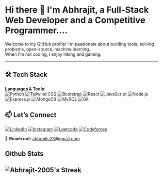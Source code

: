 # Hi there 👋 I'm Abhrajit, a Full-Stack Web Developer and a Competitive Programmer....

Welcome to my GitHub profile! I'm passionate about building tools, solving problems, open-source, machine learning.  
When I'm not coding, I enjoy hiking and gaming.

---

## 🛠️ Tech Stack

**Languages & Tools:**  
![Python](https://img.shields.io/badge/Python-3776AB?style=flat&logo=python&logoColor=white)
![Tailwind CSS](https://img.shields.io/badge/Tailwind_CSS-06B6D4?style=flat&logo=tailwind-css&logoColor=white)
![Bootstrap](https://img.shields.io/badge/Bootstrap-7952B3?style=flat&logo=bootstrap&logoColor=white)
![React](https://img.shields.io/badge/React-61DAFB?style=flat&logo=react&logoColor=black)
![JavaScript](https://img.shields.io/badge/JavaScript-F7DF1E?style=flat&logo=javascript&logoColor=black)
![Node.js](https://img.shields.io/badge/Node.js-339933?style=flat&logo=nodedotjs&logoColor=white)
![Express.js](https://img.shields.io/badge/Express.js-000000?style=flat&logo=express&logoColor=white)
![MongoDB](https://img.shields.io/badge/MongoDB-47A248?style=flat&logo=mongodb&logoColor=white)
![MySQL](https://img.shields.io/badge/MySQL-4479A1?style=flat&logo=mysql&logoColor=white)
![Git](https://img.shields.io/badge/Git-F05032?style=flat&logo=git&logoColor=white)

## 📫 Let’s Connect

[![LinkedIn](https://img.shields.io/badge/LinkedIn-0A66C2?style=flat&logo=linkedin&logoColor=white)](https://www.linkedin.com/in/abhrajit-chatterjee/)
[![Instagram](https://img.shields.io/badge/Instagram-E4405F?style=flat&logo=instagram&logoColor=white)](https://www.instagram.com/abhrajit.chatterjee/)
[![Leetcode](https://img.shields.io/badge/LeetCode-000000?style=flat&logo=LeetCode&logoColor=white)](https://leetcode.com/u/Abhrajit_Chatterjee/)
[![Codeforces](https://img.shields.io/badge/Codeforces-445f9d?logo=Codeforces&logoColor=white)](https://codeforces.com/profile/AbhrajitChatterjee)

💌 **Reach out:** abhrajitc23@gmail.com  

## Github Stats 
![Abhrajit-2005's Streak](https://github-readme-streak-stats.herokuapp.com/?user=Abhrajit-2005&theme=vue-dark&hide_border=true)
---
